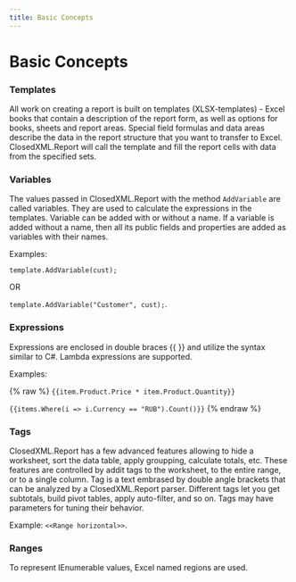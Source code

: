 ```yaml
---
title: Basic Concepts
---
```


# Basic Concepts

### Templates
All work on creating a report is built on templates (XLSX-templates) - Excel books that contain a description of the report form, as well as options for books, sheets and report areas. Special field formulas and data areas describe the data in the report structure that you want to transfer to Excel. ClosedXML.Report will call the template and fill the report cells with data from the specified sets.

### Variables
The values passed in ClosedXML.Report with the method `AddVariable` are called variables. They are used to calculate the expressions in the templates. Variable can be added with or without a name. If a variable is added without a name, then all its public fields and properties are added as variables with their names.

Examples:

`template.AddVariable(cust);` 

OR

`template.AddVariable("Customer", cust);`. 


### Expressions 
Expressions are enclosed in double braces {{ }} and utilize the syntax similar to C#. Lambda expressions are supported.

Examples: 

{% raw %}
`{{item.Product.Price * item.Product.Quantity}}`

`{{items.Where(i => i.Currency == "RUB").Count()}}`
{% endraw %}

### Tags
ClosedXML.Report has a few advanced features allowing to hide a worksheet, sort the data table, apply groupping, calculate totals, etc. These features are controlled by addit tags to the worksheet, to the entire range, or to a single column. Tag is a text embrased by double angle brackets that can be analyzed by a ClosedXML.Report parser. Different tags let you get subtotals, build pivot tables, apply auto-filter, and so on. Tags may have parameters for tuning their behavior.

Example: `<<Range horizontal>>`.

### Ranges
To represent IEnumerable values, Excel named regions are used.
